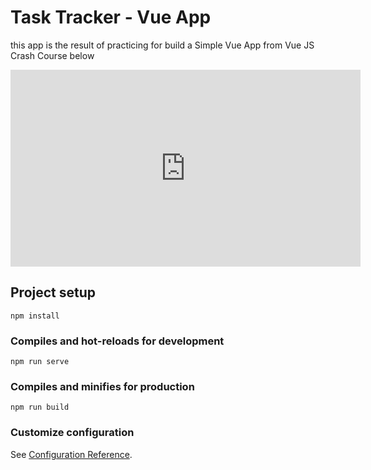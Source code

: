 # Task Tracker - Vue App

this app is the result of practicing for build a Simple Vue App from Vue JS Crash Course below
<iframe width="560" height="315" src="https://www.youtube.com/embed/qZXt1Aom3Cs" title="YouTube video player" frameborder="0" allow="accelerometer; autoplay; clipboard-write; encrypted-media; gyroscope; picture-in-picture" allowfullscreen></iframe>

## Project setup
```
npm install
```

### Compiles and hot-reloads for development
```
npm run serve
```

### Compiles and minifies for production
```
npm run build
```

### Customize configuration
See [Configuration Reference](https://cli.vuejs.org/config/).
